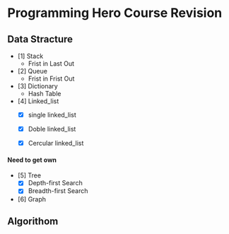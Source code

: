 # Programming Hero Course Revision

## Data Stracture 

- [1] Stack
    * Frist in Last Out
- [2] Queue
    * Frist in Frist Out
- [3] Dictionary
    * Hash Table
- [4] Linked_list
    - [x] single linked_list
    - [x] Doble linked_list
    - [x] Cercular linked_list


#### Need to get own

- [5] Tree
    - [x] Depth-first Search
    - [x] Breadth-first Search
- [6] Graph

## Algorithom